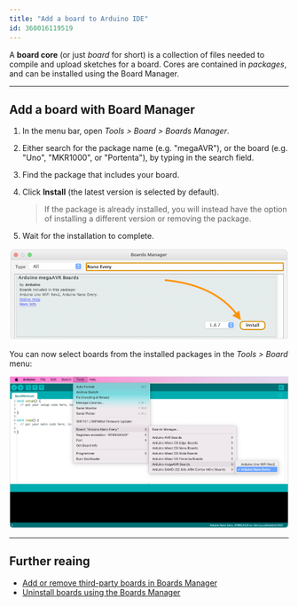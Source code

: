 ```yaml
---
title: "Add a board to Arduino IDE"
id: 360016119519
---
```


A **board core** (or just _board_ for short) is a collection of files needed to compile and upload sketches for a board. Cores are contained in _packages_, and can be installed using the Board Manager.

---

<a id="add-with-board-manager"></a>

## Add a board with Board Manager

1. In the menu bar, open _Tools > Board > Boards Manager_.

2. Either search for the package name (e.g. "megaAVR"), or the board (e.g. "Uno", "MKR1000", or "Portenta"), by typing in the search field.

3. Find the package that includes your board.

4. Click **Install** (the latest version is selected by default).

   > If the package is already installed, you will instead have the option of installing a different version or removing the package.

5. Wait for the installation to complete.

![Searching for 'Nano Every' and installing the resulting megaAVR Boards package in Board Manager.](img/board-manager-install.png)

You can now select boards from the installed packages in the _Tools > Board_ menu:

![Selecting Arduino Nano Every from the megaAVR package in Arduino IDE.](img/ide_menu_tools_board_megaAVR_nano_every.png)

---

## Further reaing

* [Add or remove third-party boards in Boards Manager](https://support.arduino.cc/hc/en-us/articles/360016466340-Add-or-remove-third-party-boards-in-Boards-Manager)
* [Uninstall boards using the Boards Manager](https://support.arduino.cc/hc/en-us/articles/4407225360018-Uninstall-boards-using-the-Boards-Manager)
